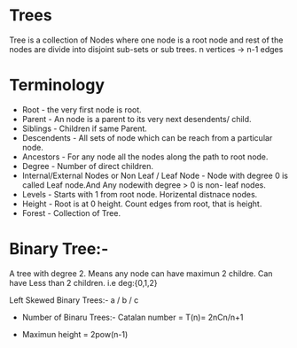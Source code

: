 # Trees
Tree is a collection of Nodes where one node is a root node and rest of the nodes are divide into disjoint sub-sets or sub trees.
n vertices -> n-1 edges
 
# Terminology
* Root - the very first node is root.
* Parent -  An node is a parent to its very next desendents/ child.
* Siblings - Children if same Parent.
* Descendents - All sets of node which can be reach from a particular node.
* Ancestors - For any node all the nodes along the path to root node.
* Degree -  Number of  direct children.
* Internal/External Nodes or Non Leaf / Leaf Node - Node with degree 0 is called Leaf node.And Any nodewith degree > 0 is non- leaf nodes.
* Levels - Starts with 1 from root node. Horizental distnace nodes.
* Height - Root is at 0 height. Count edges from root, that is height.
* Forest - Collection of Tree.

# Binary Tree:- 
A tree with degree 2. Means  any node can have maximun 2 childre. Can have Less than 2 children.
i.e deg:{0,1,2}

Left Skewed Binary Trees:-     a
							 /
						    b
						   /
						  c
						  
* Number of Binaru Trees:-
Catalan number = T(n)= 2nCn/n+1

* Maximun height = 2pow(n-1)